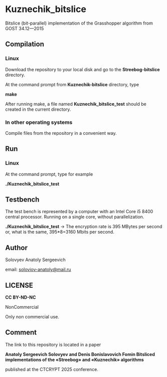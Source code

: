 # Kuznechik_bitslice

Bitslice (bit-parallel) implementation of the Grasshopper algorithm from GOST 34.12—2015

## Compilation

### Linux

Download the repository to your local disk and go to the **Streebog-bitslice** directory.

At the command prompt from **Kuznechik-bitslice** directory, type

**make**

After running make, a file named **Kuznechik_bitslice_test** should be created in the current directory.

### In other operating systems

Compile files from the repository in a convenient way.

## Run

### Linux

At the command prompt, type for example

**./Kuznechik_bitslice_test**

## Testbench

The test bench is represented by a computer with an Intel Core i5 8400 central processor. Running on a single core, without parallelization.

**./Kuznechik_bitslice_test**    ->  The encryption rate is 395 MBytes per second or, what is the same, 395*8=3160 Mbits per second.

## Author

Solovyev Anatoly Sergeevich

email: soloviov-anatoly@mail.ru

## LICENSE

**CC BY-ND-NC**

NonCommercial

Only non commercial use.

## Comment

The link to this repository is located in a paper

**Anatoly Sergeevich Solovyev and Denis Bonislavovich Fomin
Bitsliced implementations of the «Streebog» and «Kuznechik» algorithms**

published at the CTCRYPT 2025 conference.


